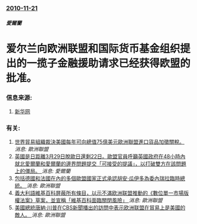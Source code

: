 ### [2010-11-21](/news/2010/11/21/index.md)

##### 愛爾蘭
#  爱尔兰向欧洲联盟和国际货币基金组织提出的一揽子金融援助请求已经获得欧盟的批准。




### 信息来源:

1. [新华网](http://news.xinhuanet.com/world/2010-11/22/c_12800169.htm)

### 有关:

1. [世界貿易組織裁決美國每年可向總值75億美元歐洲聯盟進口貨品加徵關稅。 ](/zh/news/2019/10/2/世界貿易組織裁決美國每年可向總值75億美元歐洲聯盟進口貨品加徵關稅.md) _消息: 歐洲聯盟_
2. [英國是日距離3月29日脫歐日還剩22日。歐盟官員呼籲英國政府在48小時內就北愛爾蘭和愛爾蘭的邊界問題提交「可接受的提議」，以打破雙方在該問題上的僵局。 ](/zh/news/2019/03/7/英國是日距離3月29日脫歐日還剩22日-歐盟官員呼籲英國政府在48小時內就北愛爾蘭和愛爾蘭的邊界問題提交-可接受的提議.md) _消息: 愛爾蘭_
3. [包括德國和法國在內的多個歐盟國家正式承認胡安·瓜伊多為委內瑞拉臨時總統。 ](/zh/news/2019/02/4/包括德國和法國在內的多個歐盟國家正式承認胡安-瓜伊多為委內瑞拉臨時總統.md) _消息: 歐洲聯盟_
4. [義大利語維基百科屏蔽所有條目，以示不滿欧洲联盟推動的《數位單一市場版權法案》草案，並宣稱「維基百科面臨關閉風險」 ](/zh/news/2018/07/3/義大利語維基百科屏蔽所有條目-以示不滿欧洲联盟推動的-數位單一市場版權法案-草案-並宣稱-維基百科面臨關閉風險.md) _消息: 歐洲聯盟_
5. [美國總統唐納·川普在CBS新聞播出的訪問中表示欧洲联盟在貿易上是美國的敵人。 ](/zh/news/2018/07/15/美國總統唐納-川普在CBS新聞播出的訪問中表示欧洲联盟在貿易上是美國的敵人.md) _消息: 歐洲聯盟_

